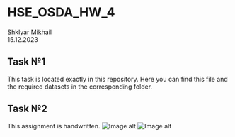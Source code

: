 # HSE_OSDA_HW_4
Shklyar Mikhail <br />
15.12.2023

## Task №1
This task is located exactly in this repository. Here you can find this file and the required datasets in the corresponding folder.

## Task №2
This assignment is handwritten.
![Image alt](https://github.com/Mike-cloud-17/HSE_OSDA_HW4/bolb/master/images/HW4_task2_page1.jpg?raw=true)
![Image alt](https://github.com/Mike-cloud-17/HSE_OSDA_HW4/raw/master/images/HW4_task2_page2.jpg)
